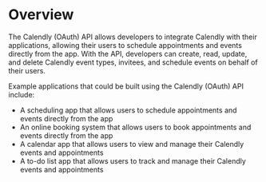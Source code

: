 # Overview

The Calendly (OAuth) API allows developers to integrate Calendly with their
applications, allowing their users to schedule appointments and events directly
from the app. With the API, developers can create, read, update, and delete
Calendly event types, invitees, and schedule events on behalf of their users.

Example applications that could be built using the Calendly (OAuth) API
include:

- A scheduling app that allows users to schedule appointments and events
  directly from the app
- An online booking system that allows users to book appointments and events
  directly from the app
- A calendar app that allows users to view and manage their Calendly events and
  appointments
- A to-do list app that allows users to track and manage their Calendly events
  and appointments 

